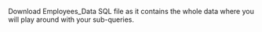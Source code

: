 Download Employees_Data SQL file as it contains the whole data where you will play around with your sub-queries.
